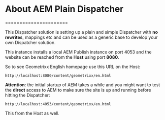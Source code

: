 # About AEM Plain Dispatcher
======================

This Dispatcher solution is setting up a plain and simple Dispatcher with **no rewrites**, mappings etc and can be used as a generic base to develop your own Dispatcher solution.

This instance installs a local AEM Publish instance on port 4053 and the website can be reached from the **Host** using port **8080**.

So to see Geometrixx English homepage use this URL on the Host:

	http://localhost:8080/content/geometrixx/en.html

**Attention**: the initial startup of AEM takes a while and you might want to test the **direct** access to AEM to make sure the site is up and running before hitting the Dispatcher:

	http://localhost:4053/content/geometrixx/en.html

This from the Host as well.